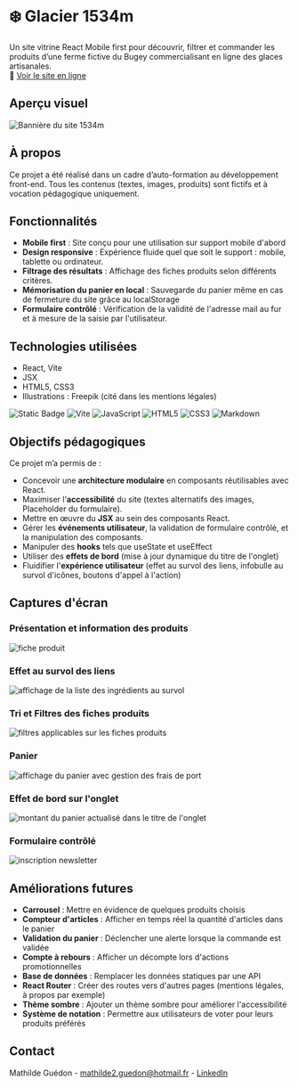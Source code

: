 # ❄️ Glacier 1534m

Un site vitrine React Mobile first pour découvrir, filtrer et commander les produits d’une ferme fictive du Bugey commercialisant en ligne des glaces artisanales.  
🔗 <a href="https://MathildeGuedon.github.io/1534m" target="_blank" rel="noopener noreferrer">Voir le site en ligne</a>

## Aperçu visuel

<img src="captures_ecran/banniere_1534m.jpg" alt="Bannière du site 1534m" title="Bannière du site">

## À propos

Ce projet a été réalisé dans un cadre d’auto-formation au développement front-end. Tous les contenus (textes, images, produits) sont fictifs et à vocation pédagogique uniquement.

## Fonctionnalités

- **Mobile first** : Site conçu pour une utilisation sur support mobile d'abord
- **Design responsive** : Expérience fluide quel que soit le support : mobile, tablette ou ordinateur.
- **Filtrage des résultats** : Affichage des fiches produits selon différents critères.
- **Mémorisation du panier en local** : Sauvegarde du panier même en cas de fermeture du site grâce au localStorage
- **Formulaire contrôlé** : Vérification de la validité de l'adresse mail au fur et à mesure de la saisie par l'utilisateur.

## Technologies utilisées
- React, Vite
- JSX
- HTML5, CSS3
- Illustrations : Freepik (cité dans les mentions légales)

![Static Badge](https://img.shields.io/badge/React-%2361DAFB?style=plastic&logo=react&logoColor=black)
![Vite](https://img.shields.io/badge/Vite-%23646CFF?style=plastic&logo=vite&color=black)
![JavaScript](https://img.shields.io/badge/JavaScript-F7DF1E?style=plastic&logo=javascript&logoColor=black)
![HTML5](https://img.shields.io/badge/HTML5-E34F26?style=plastic&logo=html5&logoColor=white)
![CSS3](https://img.shields.io/badge/CSS3-663399?style=plastic&logo=css&logoColor=white)
![Markdown](https://img.shields.io/badge/Markdown-000000?style=plastic&logo=markdown)

## Objectifs pédagogiques

Ce projet m’a permis de :
- Concevoir une **architecture modulaire** en composants réutilisables avec React.
- Maximiser l'**accessibilité** du site (textes alternatifs des images, Placeholder du formulaire).
- Mettre en œuvre du **JSX** au sein des composants React.
- Gérer les **événements utilisateur**, la validation de formulaire contrôlé, et la manipulation des composants.
- Manipuler des **hooks** tels que useState et useEffect
- Utiliser des **effets de bord** (mise à jour dynamique du titre de l'onglet)
- Fluidifier l'**expérience utilisateur** (effet au survol des liens, infobulle au survol d'icônes, boutons d'appel à l'action)

## Captures d'écran

### Présentation et information des produits
<img src="captures_ecran/presentation_fiche_produit.jpg" alt="fiche produit" title="affichage des produits avec indication des soldes, ruptures de stock, et prix" max-height="300">

### Effet au survol des liens
<img src="captures_ecran/infobulle_survol_liste_ingredients.jpg" alt="affichage de la liste des ingrédients au survol" title="Amélioration de l'UX avec l'affichage d'informations supplémentaires au survol des icônes" max-height="300">

### Tri et Filtres des fiches produits
<img src="captures_ecran/filtres_et_tri_resultats.jpg" alt="filtres applicables sur les fiches produits" title="Tri par ordre alphabétique ou en fonction des prix, filtres par menu déroulant, curseur ou cases à cocher" max-height="300">

### Panier
<img src="captures_ecran/panier_vue_mobile.jpg" alt="affichage du panier avec gestion des frais de port" title="gestion des frais de port" max-height="300">

### Effet de bord sur l'onglet
<img src="captures_ecran/favicon_effet_de_bord_titre_onglet.jpg" alt="montant du panier actualisé dans le titre de l'onglet" title="titre de l'onglet actualisé avec le montant du panier" max-height="300">

### Formulaire contrôlé
<img src="captures_ecran/formulaire_controle_inscription_newsletter.jpg" alt="inscription newsletter" title="saisie impossible de certains caractères" max-height="300">

## Améliorations futures
- **Carrousel** : Mettre en évidence de quelques produits choisis 
- **Compteur d'articles** : Afficher en temps réel la quantité d'articles dans le panier
- **Validation du panier** : Déclencher une alerte lorsque la commande est validée
- **Compte à rebours** : Afficher un décompte lors d'actions promotionnelles
- **Base de données** : Remplacer les données statiques par une API
- **React Router** : Créer des routes vers d'autres pages (mentions légales, à propos par exemple)
- **Thème sombre** : Ajouter un thème sombre pour améliorer l'accessibilité
- **Système de notation** : Permettre aux utilisateurs de voter pour leurs produits préférés

## Contact

Mathilde Guédon - mathilde2.guedon@hotmail.fr - 
<a href="https://www.linkedin.com/in/mathilde-guédon-a08a08369" target="_blank" rel="noopener noreferrer">LinkedIn</a>
